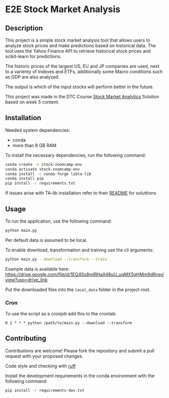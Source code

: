 # E2E Stock Market Analysis

## Description

This project is a simple stock market analysis tool that allows users to analyze stock prices and make predictions based on historical data. The tool uses the Yahoo Finance API to retrieve historical stock prices and scikit-learn for predictions.

The historic prices of the largest US, EU and JP companies are used, next to a varienty of Indexes and ETFs, additionally some Macro conditions such as GDP are also analyzed.

The output is which of the input stocks will perform better in the future.

This project was made in the DTC Course [Stock Market Analytics](https://github.com/DataTalksClub/stock-markets-analytics-zoomcamp)
Solution based on week 5 content. 

## Installation

Needed system dependencies:
- conda
- more than 8 GB RAM

To install the necessary dependencies, run the following command:

```bash
conda create -n stock-zoomcamp-env
conda activate stock-zoomcamp-env
conda install -c conda-forge libta-lib
conda install pip
pip install -r requirements.txt
```

If issues arise with TA-lib installation refer to their [README](https://pypi.org/project/TA-Lib/) for soluttions

## Usage
To run the application, use the following command:

```bash
python main.py
```

Per default data is assumed to be local.

To enable download, transformation and training use the cli arguments:
```bash
python main.py --download --transform --train
```

Example data is available here: https://drive.google.com/file/d/1EQ4Ss8mlRHaX48uU_uqMX5qHMm9dRrqv/view?usp=drive_link

Put the downloaded files into the `local_data` folder in the project root.

### Cron

To use the script as a cronjob add this to the crontab:
```
0 1 * * * python /path/to/main.py --download --transform
```

## Contributing
Contributions are welcome! Please fork the repository and submit a pull request with your proposed changes.

Code style and checking with [ruff](https://docs.astral.sh/ruff/)

Install the development requirements in the conda environment with the following command:
```bash
pip install -r requirements-dev.txt
```


